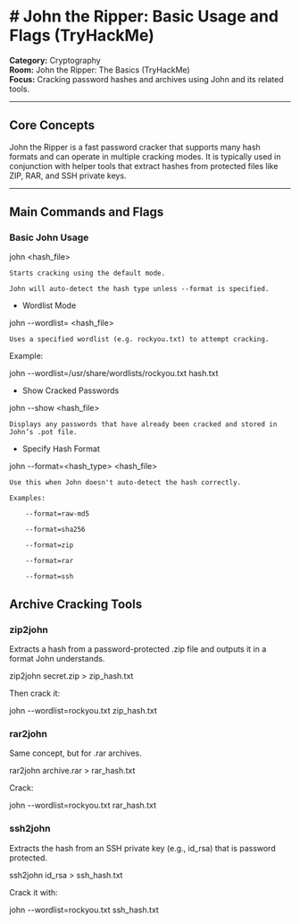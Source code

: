 # # John the Ripper: Basic Usage and Flags (TryHackMe)

**Category:** Cryptography  
**Room:** John the Ripper: The Basics (TryHackMe)  
**Focus:** Cracking password hashes and archives using John and its related tools.

---

## Core Concepts

John the Ripper is a fast password cracker that supports many hash formats and can operate in multiple cracking modes. It is typically used in conjunction with helper tools that extract hashes from protected files like ZIP, RAR, and SSH private keys.

---
## Main Commands and Flags

### Basic John Usage

john <hash_file>

    Starts cracking using the default mode.

    John will auto-detect the hash type unless --format is specified.

- Wordlist Mode

john --wordlist=<path> <hash_file>

    Uses a specified wordlist (e.g. rockyou.txt) to attempt cracking.

Example:

john --wordlist=/usr/share/wordlists/rockyou.txt hash.txt

- Show Cracked Passwords

john --show <hash_file>

    Displays any passwords that have already been cracked and stored in John’s .pot file.

- Specify Hash Format

john --format=<hash_type> <hash_file>

    Use this when John doesn't auto-detect the hash correctly.

    Examples:

        --format=raw-md5

        --format=sha256

        --format=zip

        --format=rar

        --format=ssh

## Archive Cracking Tools
### zip2john

Extracts a hash from a password-protected .zip file and outputs it in a format John understands.

zip2john secret.zip > zip_hash.txt

Then crack it:

john --wordlist=rockyou.txt zip_hash.txt

### rar2john

Same concept, but for .rar archives.

rar2john archive.rar > rar_hash.txt

Crack:

john --wordlist=rockyou.txt rar_hash.txt

### ssh2john

Extracts the hash from an SSH private key (e.g., id_rsa) that is password protected.

ssh2john id_rsa > ssh_hash.txt

Crack it with:

john --wordlist=rockyou.txt ssh_hash.txt
